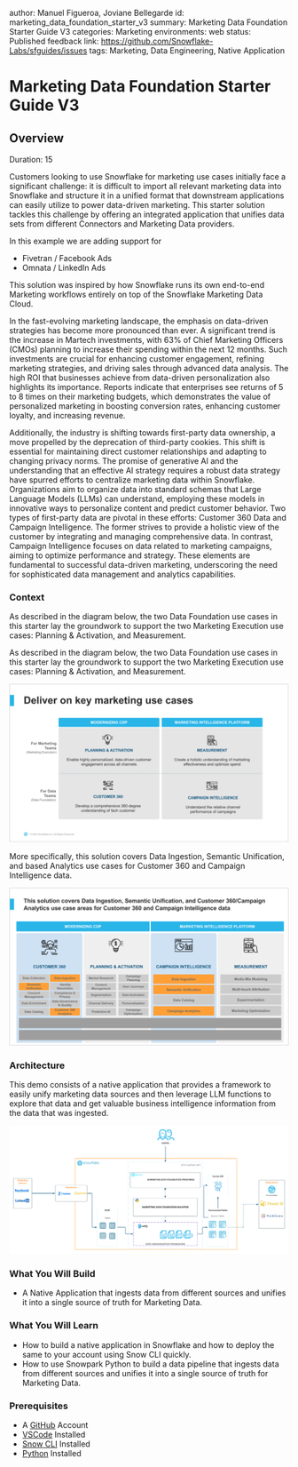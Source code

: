 author: Manuel Figueroa, Joviane Bellegarde
id: marketing_data_foundation_starter_v3
summary: Marketing Data Foundation Starter Guide V3
categories: Marketing
environments: web
status: Published 
feedback link: https://github.com/Snowflake-Labs/sfguides/issues
tags: Marketing, Data Engineering, Native Application

# Marketing Data Foundation Starter Guide V3
<!-- ------------------------ -->
## Overview 

Duration: 15

Customers looking to use Snowflake for marketing use cases initially face a significant challenge: it is difficult to import all relevant marketing data into Snowflake and structure it in a unified format that downstream applications can easily utilize to power data-driven marketing. This starter solution tackles this challenge by offering an integrated application that unifies data sets from different Connectors and Marketing Data providers.

In this example we are adding support for 
- Fivetran / Facebook Ads
- Omnata / LinkedIn Ads

This solution was inspired by how Snowflake runs its own end-to-end Marketing workflows entirely on top of the Snowflake Marketing Data Cloud.

In the fast-evolving marketing landscape, the emphasis on data-driven strategies has become more pronounced than ever. A significant trend is the increase in Martech investments, with 63% of Chief Marketing Officers (CMOs) planning to increase their spending within the next 12 months. Such investments are crucial for enhancing customer engagement, refining marketing strategies, and driving sales through advanced data analysis. The high ROI that businesses achieve from data-driven personalization also highlights its importance. Reports indicate that enterprises see returns of 5 to 8 times on their marketing budgets, which demonstrates the value of personalized marketing in boosting conversion rates, enhancing customer loyalty, and increasing revenue.

Additionally, the industry is shifting towards first-party data ownership, a move propelled by the deprecation of third-party cookies. This shift is essential for maintaining direct customer relationships and adapting to changing privacy norms. The promise of generative AI and the understanding that an effective AI strategy requires a robust data strategy have spurred efforts to centralize marketing data within Snowflake. Organizations aim to organize data into standard schemas that Large Language Models (LLMs) can understand, employing these models in innovative ways to personalize content and predict customer behavior. Two types of first-party data are pivotal in these efforts: Customer 360 Data and Campaign Intelligence. The former strives to provide a holistic view of the customer by integrating and managing comprehensive data. In contrast, Campaign Intelligence focuses on data related to marketing campaigns, aiming to optimize performance and strategy. These elements are fundamental to successful data-driven marketing, underscoring the need for sophisticated data management and analytics capabilities.

### Context
As described in the diagram below, the two Data Foundation use cases in this starter lay the groundwork to support the two Marketing Execution use cases: Planning & Activation, and Measurement.

As described in the diagram below, the two Data Foundation use cases in this starter lay the groundwork to support the two Marketing Execution use cases: Planning & Activation, and Measurement.

![context](assets/context.png)

More specifically, this solution covers Data Ingestion, Semantic Unification, and based Analytics use cases for Customer 360 and Campaign Intelligence data.

![context](assets/context2.png)

### Architecture
This demo consists of a native application that provides a framework to easily unify marketing data sources and then leverage LLM functions to explore that data and get valuable business intelligence information from the data that was ingested.

![architecture](assets/ArchitectureDiagram.png)

### What You Will Build
- A Native Application that ingests data from different sources and unifies it into a single source of truth for Marketing Data.

### What You Will Learn
- How to build a native application in Snowflake and how to deploy the same to your account using Snow CLI quickly.
- How to use Snowpark Python to build a data pipeline that ingests data from different sources and unifies it into a single source of truth for Marketing Data.

### Prerequisites
- A [GitHub](https://github.com/) Account
- [VSCode](https://code.visualstudio.com/download) Installed
- [Snow CLI](https://docs.snowflake.com/developer-guide/snowflake-cli/index) Installed
- [Python](https://www.python.org/downloads/) Installed

[//]: # (<!-- ------------------------ -->)

[//]: # (## The App Architecture)

[//]: # ()
[//]: # (This solution consists of 2 individual solutions.)

[//]: # ()
[//]: # (### Data Foundation Starter for Customer 360)

[//]: # ()
[//]: # (![C360 Architecture]&#40;assets/Detailed_Arch-Customer72.png&#41;)

[//]: # ()
[//]: # (### Data Foundation Starter for Campaign Intelligence)

[//]: # ()
[//]: # (![C360 Architecture]&#40;assets/Detailed-Arch-Marketing72.png&#41;)

[//]: # ()
[//]: # ()
[//]: # (<!-- ------------------------ -->)

[//]: # (## Setup)

[//]: # ()
[//]: # (### Clone GitHub repository)

[//]: # (Duration: 2)

[//]: # ()
[//]: # (Clone the git repo to your local)

[//]: # ()
[//]: # (```console)

[//]: # (git clone https://github.com/Snowflake-Labs/sfguide-marketing-data-foundation-starter.git)

[//]: # (```)

[//]: # ()
[//]: # (### Create a connection)

[//]: # ()
[//]: # (Run the below command and provide your account details.)

[//]: # ()
[//]: # (```console)

[//]: # (snow connection add)

[//]: # (```)

[//]: # ()
[//]: # ()
[//]: # (Test your connection by running the below command)

[//]: # ()
[//]: # (```console)

[//]: # (snow connection test --connection="marketing_demo_conn")

[//]: # (```)

[//]: # ()
[//]: # (Refer to the screenshot below for more info.)

[//]: # ()
[//]: # ()
[//]: # (![Alt text]&#40;assets/Snowconnection-create-test.png&#41;)

[//]: # ()
[//]: # ()
[//]: # (## Create Database objects)

[//]: # ()
[//]: # (Duration: 2)

[//]: # ()
[//]: # (Navigate to the repo folder in your local machine and run the below command to create your database, schema and stage objects)

[//]: # ()
[//]: # (First lets export the connection name to the default connection)

[//]: # ()
[//]: # (```console)

[//]: # (export SNOWFLAKE_DEFAULT_CONNECTION_NAME=marketing_demo_conn)

[//]: # (```)

[//]: # ()
[//]: # (```console)

[//]: # (cd sfguide-marketing-data-foundation-starter)

[//]: # (```)

[//]: # ()
[//]: # (```console)

[//]: # (snow sql -f sql_scripts/setup.sql)

[//]: # (```)

[//]: # ()
[//]: # (![Alt text]&#40;assets/run-setup-script.png&#41;)

[//]: # ()
[//]: # (## Upload sample data to stage)

[//]: # ()
[//]: # (Duration: 4)

[//]: # ()
[//]: # (Upload all the sample data files in the folder data to the stage created in step 1)

[//]: # ()
[//]: # ()
[//]: # (```console)

[//]: # (snow stage copy data/worldcities.csv @MARKETING_DATA_FOUNDATION.demo.data_stg/data)

[//]: # (```)

[//]: # ()
[//]: # (```console)

[//]: # (snow stage copy data/sf_data/ @MARKETING_DATA_FOUNDATION.demo.data_stg/data/sf_data/ --parallel 10)

[//]: # (```)

[//]: # ()
[//]: # (```console)

[//]: # (snow stage copy data/ga_data/ @MARKETING_DATA_FOUNDATION.demo.data_stg/data/ga_data/ --parallel 20)

[//]: # (```)

[//]: # ()
[//]: # (```console)

[//]: # (snow stage copy data/sample_data.gz @MARKETING_DATA_FOUNDATION.demo.data_stg/data/)

[//]: # (```)

[//]: # ()
[//]: # (![Alt text]&#40;assets/Upload-to-Stage.png&#41;)

[//]: # ()
[//]: # ()
[//]: # (If the upload fails due to an access issue then, please follow the instructions in this [document]&#40;https://docs.snowflake.com/en/user-guide/data-load-local-file-system-stage-ui&#41; to upload the files directly to Snowflake Stage.)

[//]: # ()
[//]: # ()
[//]: # (## Load Sample data to the table and Create a Native Application)

[//]: # ()
[//]: # (Duration: 2)

[//]: # ()
[//]: # (### Load data and create views)

[//]: # ()
[//]: # (Run the below command to create the views that will be bundled along with the native app)

[//]: # ()
[//]: # (```console)

[//]: # (snow sql -f sql_scripts/build_views.sql)

[//]: # (```)

[//]: # ()
[//]: # (### Build NativeApp)

[//]: # ()
[//]: # (```console)

[//]: # (snow app run)

[//]: # (```)

[//]: # ()
[//]: # (![Alt text]&#40;assets/Appcreation.png&#41;)

[//]: # ()
[//]: # ()
[//]: # (## [Quick-deploy] Build and Deploy App in one go)

[//]: # ()
[//]: # (Duration: 2)

[//]: # ()
[//]: # (Please **DO NOT** run this step if you have completed individual steps above. This step is for users to quickly run all the snow cli commands in one go.)

[//]: # ()
[//]: # (```sh)

[//]: # (bash ./sfguide-marketing-data-foundation-starter/build_deploy_app.sh)

[//]: # (```)

[//]: # ()
[//]: # (![Alt text]&#40;assets/Appcreation.png&#41;)

[//]: # ()
[//]: # (## Conclusion and Resources)

[//]: # (Duration: 1)

[//]: # ()
[//]: # (Congratulations! You have successfully learned how to easily build an end-to-end Native Application loading sample data. )

[//]: # ()
[//]: # (### What you learned)

[//]: # ()
[//]: # (* How to build a native application in Snowflake and how to deploy the same to your account using Snow CLI quickly.)

[//]: # ()
[//]: # (### Related Resources)

[//]: # ()
[//]: # (Want to learn more about the tools and technologies used by your app? Check out the following resources:)

[//]: # ()
[//]: # (* [Source Code on GitHub]&#40;https://github.com/Snowflake-Labs/sfguide-marketing-data-foundation-starter&#41;)

[//]: # (* [Snowpark Python Developer Guide]&#40;https://docs.snowflake.com/en/developer-guide/snowpark/python/index&#41;)

[//]: # (* [Snowpark Guide for Data Engineers]&#40;https://www.snowflake.com/resource/the-data-engineers-guide-to-python-for-snowflake/&#41;)

[//]: # (* [Getting Started with Snow CLI]&#40;https://quickstarts.snowflake.com/guide/getting-started-with-snowflake-cli/index.html#0&#41;)
